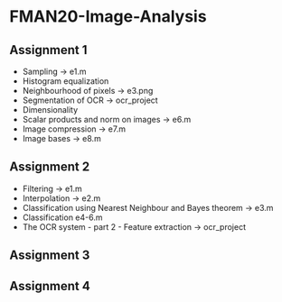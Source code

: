 # FMAN20-Image-Analysis

## Assignment 1
- Sampling -> e1.m
- Histogram equalization
- Neighbourhood of pixels -> e3.png
- Segmentation of OCR -> ocr_project
- Dimensionality
- Scalar products and norm on images -> e6.m
- Image compression -> e7.m
- Image bases -> e8.m

## Assignment 2
- Filtering   -> e1.m
- Interpolation -> e2.m
- Classification using Nearest Neighbour and Bayes theorem -> e3.m
- Classification e4-6.m
- The OCR system - part 2 - Feature extraction -> ocr_project


## Assignment 3

## Assignment 4
